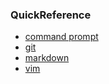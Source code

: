 ### QuickReference

- [command prompt](/docs/command-prompt.md)
- [git](/docs/git.md)
- [markdown](/docs/markdown.md)
- [vim](/docs/vim.md)
